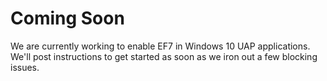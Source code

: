 # Coming Soon

We are currently working to enable EF7 in Windows 10 UAP applications. We'll post instructions to get started as soon as we iron out a few blocking issues.